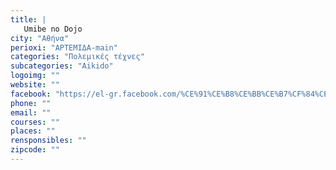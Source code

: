 ```yaml
---
title: |
   Umibe no Dojo
city: "Αθήνα"
perioxi: "ΑΡΤΕΜΙΔΑ-main"
categories: "Πολεμικές τέχνες"
subcategories: "Aikido"
logoimg: ""
website: ""
facebook: "https://el-gr.facebook.com/%CE%91%CE%B8%CE%BB%CE%B7%CF%84%CE%B9%CE%BA%CE%BF%CF%82-%CE%A3%CF%85%CE%BB%CE%BB%CE%BF%CE%B3%CE%BF%CF%82-%CE%91%CF%81%CF%84%CE%B5%CE%BC%CE%B9%CE%B4%CE%BF%CF%82-JUDO-437544283104721/"
phone: ""
email: ""
courses: ""
places: ""
rensponsibles: ""
zipcode: ""
---
```




